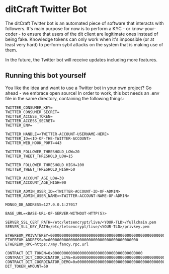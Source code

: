# ditCraft Twitter Bot
The ditCraft Twitter bot is an automated piece of software that interacts with followers. It's main purpose for now is to perform a KYC - or know-your-coder - to ensure that users of the dit client are legitimate ones instead of being fake. Knowledge tokens can only work when it's impossible (or at least very hard) to perform sybil attacks on the system that is making use of them.

In the future, the Twitter bot will receive updates including more features.

## Running this bot yourself
You like the idea and want to use a Twitter bot in your own project? Go ahead - we embrace open source! In order to work, this bot needs an .env file in the same directory, containing the following things:

```
TWITTER_CONSUMER_KEY=
TWITTER_CONSUMER_SECRET=
TWITTER_ACCESS_TOKEN=
TWITTER_ACCESS_SECRET=
TWITTER_ENV=

TWITTER_HANDLE=<TWITTER-ACCOUNT-USERNAME-HERE>
TWITTER_ID=<ID-OF-THE-TWITTER-ACCOUNT>
TWITTER_WEB_HOOK_PORT=443

TWITTER_FOLLOWER_THRESHOLD_LOW=20
TWITTER_TWEET_THRESHOLD_LOW=15

TWITTER_FOLLOWER_THRESHOLD_HIGH=100
TWITTER_TWEET_THRESHOLD_HIGH=50

TWITTER_ACCOUNT_AGE_LOW=30
TWITTER_ACCOUNT_AGE_HIGH=90

TWITTER_ADMIN_USER_ID=<TWITTER-ACCOUNT-ID-OF-ADMIN>
TWITTER_ADMIN_USER_NAME=<TWITTER-ACCOUNT-NAME-OF-ADMIN>

MONGO_DB_ADDRESS=127.0.0.1:27017

BASE_URL=<BASE-URL-OF-SERVER-WITHOUT-HTTP(S)>

SERVER_SSL_CERT_PATH=/etc/letsencrypt/live/<YOUR-TLD>/fullchain.pem
SERVER_SLL_KEY_PATH=/etc/letsencrypt/live/<YOUR-TLD>/privkey.pem

ETHEREUM_PRIVATEKEY=0000000000000000000000000000000000000000000000000000000000000000
ETHEREUM_ADDRESS=0x0000000000000000000000000000000000000000
ETHEREUM_RPC=https://my.fancy.rpc.url

CONTRACT_DIT_TOKEN=0x0000000000000000000000000000000000000000
CONTRACT_DIT_COORDINATOR_LIVE=0x0000000000000000000000000000000000000000
CONTRACT_DIT_COORDINATOR_DEMO=0x0000000000000000000000000000000000000000
DIT_TOKEN_AMOUNT=50
```